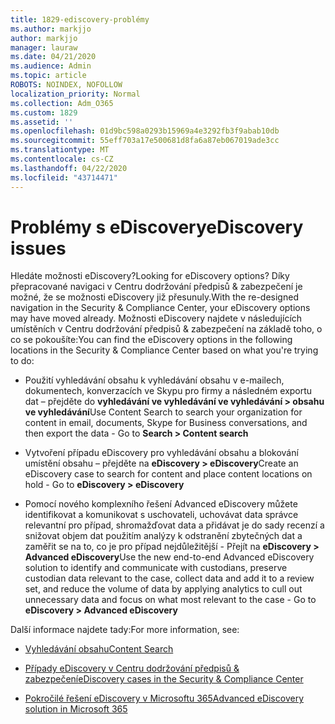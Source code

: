 ```yaml
---
title: 1829-ediscovery-problémy
ms.author: markjjo
author: markjjo
manager: lauraw
ms.date: 04/21/2020
ms.audience: Admin
ms.topic: article
ROBOTS: NOINDEX, NOFOLLOW
localization_priority: Normal
ms.collection: Adm_O365
ms.custom: 1829
ms.assetid: ''
ms.openlocfilehash: 01d9bc598a0293b15969a4e3292fb3f9abab10db
ms.sourcegitcommit: 55eff703a17e500681d8fa6a87eb067019ade3cc
ms.translationtype: MT
ms.contentlocale: cs-CZ
ms.lasthandoff: 04/22/2020
ms.locfileid: "43714471"
---
```

# <a name="ediscovery-issues"></a><span data-ttu-id="82065-102">Problémy s eDiscovery</span><span class="sxs-lookup"><span data-stu-id="82065-102">eDiscovery issues</span></span>

<span data-ttu-id="82065-103">Hledáte možnosti eDiscovery?</span><span class="sxs-lookup"><span data-stu-id="82065-103">Looking for eDiscovery options?</span></span> <span data-ttu-id="82065-104">Díky přepracované navigaci v Centru dodržování předpisů & zabezpečení je možné, že se možnosti eDiscovery již přesunuly.</span><span class="sxs-lookup"><span data-stu-id="82065-104">With the re-designed navigation in the Security & Compliance Center, your eDiscovery options may have moved already.</span></span>  <span data-ttu-id="82065-105">Možnosti eDiscovery najdete v následujících umístěních v Centru dodržování předpisů & zabezpečení na základě toho, o co se pokoušíte:</span><span class="sxs-lookup"><span data-stu-id="82065-105">You can find the eDiscovery options in the following locations in the Security & Compliance Center based on what you're trying to do:</span></span>

- <span data-ttu-id="82065-106">Použití vyhledávání obsahu k vyhledávání obsahu v e-mailech, dokumentech, konverzacích ve Skypu pro firmy a následném exportu dat – přejděte do **vyhledávání ve vyhledávání ve vyhledávání > obsahu ve vyhledávání**</span><span class="sxs-lookup"><span data-stu-id="82065-106">Use Content Search to search your organization for content in email, documents, Skype for Business conversations, and then export the data - Go to **Search > Content search**</span></span>

- <span data-ttu-id="82065-107">Vytvoření případu eDiscovery pro vyhledávání obsahu a blokování umístění obsahu – přejděte na **eDiscovery > eDiscovery**</span><span class="sxs-lookup"><span data-stu-id="82065-107">Create an eDiscovery case to search for content and place content locations on hold - Go to **eDiscovery > eDiscovery**</span></span>

- <span data-ttu-id="82065-108">Pomocí nového komplexního řešení Advanced eDiscovery můžete identifikovat a komunikovat s uschovateli, uchovávat data správce relevantní pro případ, shromažďovat data a přidávat je do sady recenzí a snižovat objem dat použitím analýzy k odstranění zbytečných dat a zaměřit se na to, co je pro případ nejdůležitější - Přejít na **eDiscovery > Advanced eDiscovery**</span><span class="sxs-lookup"><span data-stu-id="82065-108">Use the new end-to-end Advanced eDiscovery solution to identify and communicate with custodians, preserve custodian data relevant to the case, collect data and add it to a review set, and reduce the volume of data by applying analytics to cull out unnecessary data and focus on what most relevant to the case -  Go to **eDiscovery > Advanced eDiscovery**</span></span>

<span data-ttu-id="82065-109">Další informace najdete tady:</span><span class="sxs-lookup"><span data-stu-id="82065-109">For more information, see:</span></span>

- [<span data-ttu-id="82065-110">Vyhledávání obsahu</span><span class="sxs-lookup"><span data-stu-id="82065-110">Content Search</span></span>](https://docs.microsoft.com/office365/securitycompliance/content-search)

- [<span data-ttu-id="82065-111">Případy eDiscovery v Centru dodržování předpisů & zabezpečení</span><span class="sxs-lookup"><span data-stu-id="82065-111">eDiscovery cases in the Security & Compliance Center</span></span>](https://docs.microsoft.com/office365/securitycompliance/ediscovery-cases)

- [<span data-ttu-id="82065-112">Pokročilé řešení eDiscovery v Microsoftu 365</span><span class="sxs-lookup"><span data-stu-id="82065-112">Advanced eDiscovery solution in Microsoft 365</span></span>](https://docs.microsoft.com/office365/securitycompliance/compliance20/overview-ediscovery-20)
